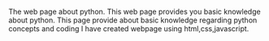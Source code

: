 The web page about python.
This web page provides you basic knowledge about python.
This page provide about basic knowledge regarding python concepts and coding
I have created webpage using html,css,javascript.
